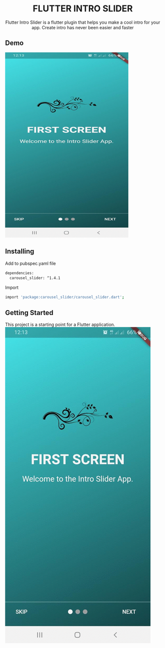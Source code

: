 <h1 align="center">FLUTTER INTRO SLIDER</h1>

<p align="center">Flutter Intro Slider is a flutter plugin that helps you make a cool intro for your app. Create intro has never been easier and faster</p>

## Demo
<img src="screenshots/all.gif" width="400" height="600"/>

## Installing
Add to pubspec.yaml file

```sh
dependencies:
  carousel_slider: ^1.4.1
```

Import

```sh
import 'package:carousel_slider/carousel_slider.dart';
```

## Getting Started

This project is a starting point for a Flutter application.
![img](screenshots/all.gif)


